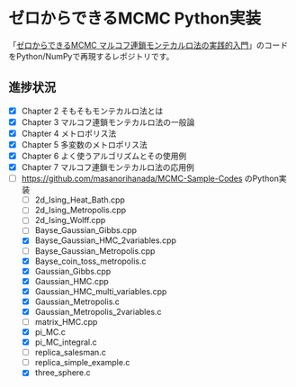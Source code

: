 # ゼロからできるMCMC Python実装

「[ゼロからできるMCMC マルコフ連鎖モンテカルロ法の実践的入門](https://www.kspub.co.jp/book/detail/5201749.html)」のコードをPython/NumPyで再現するレポジトリです。

## 進捗状況

- [x] Chapter 2 そもそもモンテカルロ法とは
- [x] Chapter 3 マルコフ連鎖モンテカルロ法の一般論
- [x] Chapter 4 メトロポリス法
- [x] Chapter 5 多変数のメトロポリス法
- [x] Chapter 6 よく使うアルゴリズムとその使用例
- [x] Chapter 7 マルコフ連鎖モンテカルロ法の応用例
- [ ] https://github.com/masanorihanada/MCMC-Sample-Codes のPython実装
    - [ ] 2d_Ising_Heat_Bath.cpp
    - [ ] 2d_Ising_Metropolis.cpp
    - [ ] 2d_Ising_Wolff.cpp
    - [ ] Bayse_Gaussian_Gibbs.cpp
    - [x] Bayse_Gaussian_HMC_2variables.cpp
    - [ ] Bayse_Gaussian_Metropolis.cpp
    - [x] Bayse_coin_toss_metropolis.c
    - [x] Gaussian_Gibbs.cpp
    - [x] Gaussian_HMC.cpp
    - [x] Gaussian_HMC_multi_variables.cpp
    - [x] Gaussian_Metropolis.c
    - [x] Gaussian_Metropolis_2variables.c
    - [ ] matrix_HMC.cpp
    - [x] pi_MC.c
    - [x] pi_MC_integral.c
    - [ ] replica_salesman.c
    - [ ] replica_simple_example.c
    - [x] three_sphere.c

